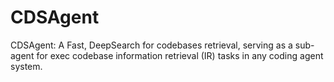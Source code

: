# CDSAgent
CDSAgent: A Fast, DeepSearch for codebases retrieval, serving as a sub-agent for exec codebase information retrieval (IR) tasks in any coding agent system.

